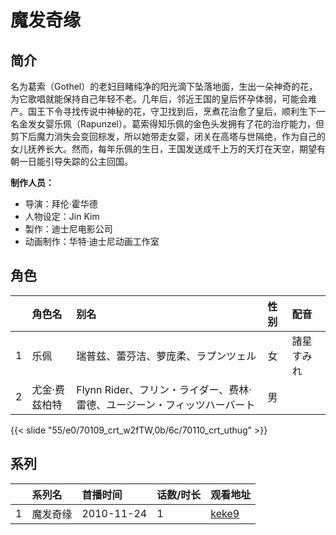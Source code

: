 # 魔发奇缘


## 简介

名为葛索（Gothel）的老妇目睹纯净的阳光滴下坠落地面，生出一朵神奇的花，为它歌唱就能保持自己年轻不老。几年后，邻近王国的皇后怀孕体弱，可能会难产。国王下令寻找传说中神秘的花，守卫找到后，烹煮花治愈了皇后，顺利生下一名金发女婴乐佩（Rapunzel）。葛索得知乐佩的金色头发拥有了花的治疗能力，但剪下后魔力消失会变回棕发，所以她带走女婴，闭关在高塔与世隔绝，作为自己的女儿抚养长大。然而，每年乐佩的生日，王国发送成千上万的天灯在天空，期望有朝一日能引导失踪的公主回国。

**制作人员：**
- 导演：拜伦·霍华德
- 人物设定：Jin Kim
- 製作：迪士尼电影公司
- 动画制作：华特·迪士尼动画工作室

## 角色

|     |   角色名   |   别名  | 性别 |  配音  |
|:--- |:------  |:----      |:---  |:--   |
| 1 | 乐佩 | 瑞普兹、蕾芬洁、萝庞柔、ラプンツェル | 女 | 諸星すみれ |
| 2 | 尤金·费兹柏特 | Flynn Rider、フリン・ライダー、费林·雷德、ユージーン・フィッツハーバート | 男 |  |

{{< slide "55/e0/70109_crt_w2fTW,0b/6c/70110_crt_uthug" >}}

## 系列

|     | 系列名  | 首播时间       | 话数/时长 | 观看地址                                                     |
| :-- | :--- | :--------- | :---- | :------------------------------------------------------- |
| 1   | 魔发奇缘 | 2010-11-24 | 1     | [keke9](https://www.keke9.app/play/179357-4-223227.html) |



